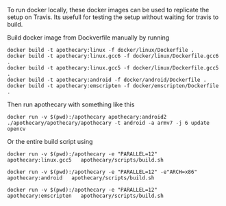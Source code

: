 To run docker locally, these docker images can be used to replicate the setup on Travis. Its usefull for testing the setup without waiting for travis to build.


Build docker image from Dockverfile manually by running

```
docker build -t apothecary:linux -f docker/linux/Dockerfile .
docker build -t apothecary:linux.gcc6 -f docker/linux/Dockerfile.gcc6 .
docker build -t apothecary:linux.gcc5 -f docker/linux/Dockerfile.gcc5 .
docker build -t apothecary:android -f docker/android/Dockerfile .
docker build -t apothecary:emscripten -f docker/emscripten/Dockerfile .
```

Then run apothecary with something like this

```
docker run -v $(pwd):/apothecary apothecary:android2 ./apothecary/apothecary/apothecary -t android -a armv7 -j 6 update opencv
```

Or the entire build script using 

```
docker run -v $(pwd):/apothecary -e "PARALLEL=12" apothecary:linux.gcc5   apothecary/scripts/build.sh 

docker run -v $(pwd):/apothecary -e "PARALLEL=12" -e"ARCH=x86" apothecary:android   apothecary/scripts/build.sh 

docker run -v $(pwd):/apothecary -e "PARALLEL=12" apothecary:emscripten   apothecary/scripts/build.sh 
```